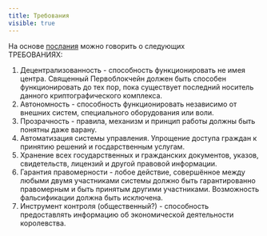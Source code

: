```yaml
---
title: Требования
visible: true
---
```


На основе [послания](https://vk.com/wall-166566448_409) можно говорить о следующих  
ТРЕБОВАНИЯХ:  

1. Децентрализованность - способность функционировать не имея центра. Священный Первоблокчейн должен быть способен функционировать до тех пор, пока существует последний носитель данного криптографического комплекса.
2. Автономность - способность функционировать независимо от внешних систем, специального оборудования или воли.
3. Прозрачность - правила, механизм и принцип работы должны быть понятны даже варану.
4. Автоматизация системы управления. Упрощение доступа граждан к принятию решений и госдарственным услугам.
5. Хранение всех государственных и гражданских документов, указов, свидетельств, лицензий и другой правовой информации.
6. Гарантия правомерности - лобое действие, совершённое между любыми двумя участниками системы должно быть гарантированно правомерным и быть принятым другими участниками. Возможность фальсификации должна быть исключена.
7. Инструмент контроля (общественный?) - способность предоставлять информацию об экономической деятельности королевства.